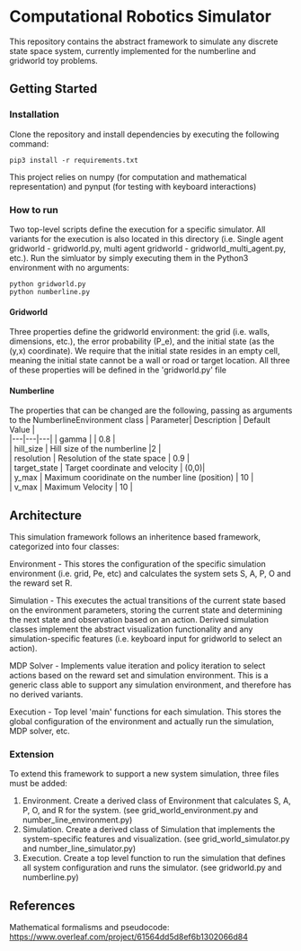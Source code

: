 # Computational Robotics Simulator
This repository contains the abstract framework to simulate any discrete state space system, currently implemented for the numberline and gridworld toy problems.

## Getting Started
### Installation
Clone the repository and install dependencies by executing the following command:

    pip3 install -r requirements.txt

This project relies on numpy (for computation and mathematical representation) and pynput (for testing with keyboard interactions)

### How to run
Two top-level scripts define the execution for a specific simulator. All variants for the execution is also located
in this directory (i.e. Single agent gridworld - gridworld.py, multi agent gridworld - gridworld_multi_agent.py, etc.).
Run the simluator by simply executing them in the Python3 environment with no arguments:

    python gridworld.py
    python numberline.py

#### Gridworld
Three properties define the gridworld environment: the grid (i.e. walls, dimensions, etc.), the error probability (P_e), and the initial state (as the (y,x) coordinate). We require that the initial state resides in an empty cell, meaning the initial state cannot be a wall or road or target location.
All three of these properties will be defined in the 'gridworld.py' file

#### Numberline
The properties that can be changed are the following, passing as arguments to the NumberlineEnvironment class
|  Parameter| Description  | Default Value  |   
|---|---|---|
|  gamma |  | 0.8  |   
|  hill_size |  Hill size of the numberline |2   |   
| resolution  | Resolution of the state space  |  0.9 |   
| target_state  |  Target coordinate and velocity  |  (0,0)|   
| y_max  | Maximum cooridinate on the number line (position)  | 10  |   
| v_max  | Maximum Velocity  | 10  |   


## Architecture
This simulation framework follows an inheritence based framework, categorized into four classes:

Environment - This stores the configuration of the specific simulation environment (i.e. grid, Pe, etc) and calculates the system sets S, A, P, O and the reward set R. 

Simulation - This executes the actual transitions of the current state based on the environment parameters, storing the current state and determining the next state and observation based on an action. Derived simulation classes implement the abstract visualization functionality and any simulation-specific features (i.e. keyboard input for gridworld to select an action).

MDP Solver - Implements value iteration and policy iteration to select actions based on the reward set and simulation environment. This is a generic class able to support any simulation environment, and therefore has no derived variants.

Execution - Top level 'main' functions for each simulation. This stores the global configuration of the environment and actually run the simulation, MDP solver, etc.

### Extension
To extend this framework to support a new system simulation, three files must be added:

1. Environment. Create a derived class of Environment that calculates S, A, P, O, and R for the system. (see grid_world_environment.py and number_line_environment.py)
2. Simulation. Create a derived class of Simulation that implements the system-specific features and visualization. (see grid_world_simulator.py and number_line_simulator.py)
3. Execution. Create a top level function to run the simulation that defines all system configuration and runs the simulator. (see gridworld.py and numberline.py)

## References
Mathematical formalisms and pseudocode: https://www.overleaf.com/project/61564dd5d8ef6b1302066d84
